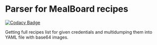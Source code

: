 # Parser for MealBoard recipes

[![Codacy Badge](https://api.codacy.com/project/badge/Grade/1aea1b8fc9664ed7943ffcf4fb89c445)](https://www.codacy.com/app/Rotzke/mealboard?utm_source=github.com&utm_medium=referral&utm_content=Rotzke/mealboard&utm_campaign=badger)

Getting full recipes list for given credentials and multidumping them into YAML file with base64 images.
